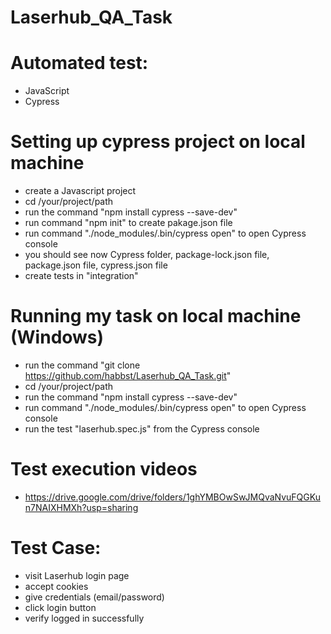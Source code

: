 # Laserhub_QA_Task

# Automated test:
- JavaScript
- Cypress

# Setting up cypress project on local machine
- create a Javascript project
- cd /your/project/path
- run the command "npm install cypress --save-dev" 
- run command "npm init" to create pakage.json file
- run command "./node_modules/.bin/cypress open" to open Cypress console
- you should see now Cypress folder, package-lock.json file, package.json file, cypress.json file
- create tests in "integration"

# Running my task on local machine (Windows)
- run the command "git clone https://github.com/habbst/Laserhub_QA_Task.git"
- cd /your/project/path
- run the command "npm install cypress --save-dev"
- run command "./node_modules/.bin/cypress open" to open Cypress console
- run the test "laserhub.spec.js" from the Cypress console

# Test execution videos
- https://drive.google.com/drive/folders/1ghYMBOwSwJMQvaNvuFQGKun7NAIXHMXh?usp=sharing

# Test Case:
- visit Laserhub login page
- accept cookies
- give credentials (email/password)
- click login button
- verify logged in successfully 



